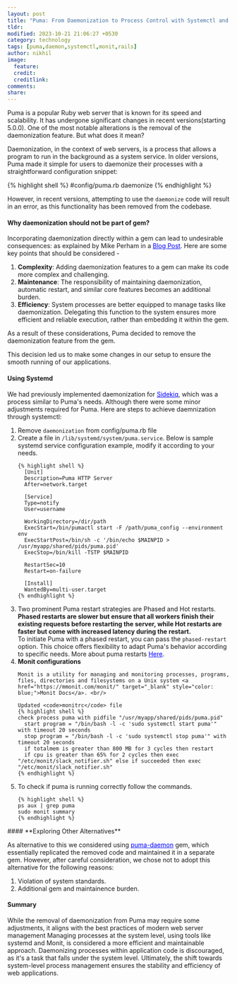```yaml
---
layout: post
title: "Puma: From Daemonization to Process Control with Systemctl and Monit"
tldr: 
modified: 2023-10-21 21:06:27 +0530
category: technology
tags: [puma,daemon,systemctl,monit,rails]
author: nikhil
image:
  feature: 
  credit: 
  creditlink: 
comments: 
share: 
---
```


Puma is a popular Ruby web server that is known for its speed and scalability. It has undergone significant changes in recent versions(starting 5.0.0). One of the most notable alterations is the removal of the daemonization feature. But what does it mean?

Daemonization, in the context of web servers, is a process that allows a program to run in the background as a system service. In older versions, Puma made it simple for users to daemonize their processes with a straightforward configuration snippet:

{% highlight shell %}
#config/puma.rb
daemonize
{% endhighlight %}

However, in recent versions, attempting to use the `daemonize` code will result in an error, as this functionality has been removed from the  codebase.

#### **Why daemonization should not be part of gem?**
Incorporating daemonization directly within a gem can lead to undesirable consequences: as explained by Mike Perham in a <a href="https://www.mikeperham.com/2014/09/22/dont-daemonize-your-daemons/" target="_blank" style="color: blue;">Blog Post</a>. Here are some key points that should be considered -
1. **Complexity**: Adding daemonization features to a gem can make its code more complex and challenging.
2. **Maintenance**: The responsibility of maintaining daemonization, automatic restart, and similar core features becomes an additional burden.
3. **Efficiency**: System processes are better equipped to manage tasks like daemonization. Delegating this function to the system ensures more efficient and reliable execution, rather than embedding it within the gem.

As a result of these considerations, Puma decided to remove the daemonization feature from the gem.

This decision led us to make some changes in our setup to ensure the smooth running of our applications.

#### **Using Systemd**

We had previously implemented daemonization for <a href="https://www.elitmus.com/blog/technology/sidekiq-process-in-production-with-systemd-and-monit" target="_blank" style="color: blue;">Sidekiq</a>, which was a process similar to Puma's needs. Although there were some minor adjustments required for Puma. Here are steps to achieve daemnization through systemctl:

<ol>
  <li>Remove <code>daemonization</code> from config/puma.rb file</li>
  <li>
    Create a file in <code>/lib/systemd/system/puma.service</code>. Below is sample systemd service configuration example, modify it according to your needs.

    {% highlight shell %}
      [Unit]
      Description=Puma HTTP Server
      After=network.target

      [Service]
      Type=notify
      User=username

      WorkingDirectory=/dir/path
      ExecStart=/bin/pumactl start -F /path/puma_config --environment env
      ExecStartPost=/bin/sh -c '/bin/echo $MAINPID > /usr/myapp/shared/pids/puma.pid'
      ExecStop=/bin/kill -TSTP $MAINPID

      RestartSec=10
      Restart=on-failure

      [Install]
      WantedBy=multi-user.target
    {% endhighlight %}
  </li>
  <li>
    Two prominent Puma restart strategies are Phased and Hot restarts. <strong>Phased restarts are slower but ensure that all workers finish their existing requests before restarting the server, while Hot restarts are faster but come with increased latency during the restart.</strong> <br/>
    To initiate Puma with a phased restart, you can pass the <code>phased-restart</code> option. This choice offers flexibility to adapt Puma's behavior according to specific needs. More about puma restarts <a href="https://github.com/puma/puma/blob/master/docs/restart.md" target="_blank" style="color: blue;">Here</a>.
  </li>
  <li>
    <strong>Monit configurations</strong><br/>

    Monit is a utility for managing and monitoring processes, programs, files, directories and filesystems on a Unix system <a href="https://mmonit.com/monit/" target="_blank" style="color: blue;">Monit Docs</a>. <br/>

    Updated <code>monitrc</code> file
    {% highlight shell %}
    check process puma with pidfile "/usr/myapp/shared/pids/puma.pid"
      start program = "/bin/bash -l -c 'sudo systemctl start puma'" with timeout 20 seconds
      stop program = "/bin/bash -l -c 'sudo systemctl stop puma'" with timeout 20 seconds
      if totalmem is greater than 800 MB for 3 cycles then restart
      if cpu is greater than 65% for 2 cycles then exec "/etc/monit/slack_notifier.sh" else if succeeded then exec "/etc/monit/slack_notifier.sh"
    {% endhighlight %}
  </li>
  <li>
    To check if puma is running correctly follow the commands.

    {% highlight shell %}
    ps aux | grep puma
    sudo monit summary
    {% endhighlight %}
  </li>
</ol>
#### **Exploring Other Alternatives**

As alternative to this we considered using <a href="https://github.com/kigster/puma-daemon/)  gem. it copied the removed code and maintained a separate gem" target="_blank" style="color: blue;">puma-daemon</a> gem, which essentially replicated the removed code and maintained it in a separate gem. However, after careful consideration, we chose not to adopt this alternative for the following reasons:

1. Violation of system standards.
2. Additional gem and maintainence burden.

#### **Summary**
While the removal of daemonization from Puma may require some adjustments, it aligns with the best practices of modern web server management Managing processes at the system level, using tools like systemd and Monit, is considered a more efficient and maintainable approach. Daemonizing processes within application code is discouraged, as it's a task that falls under the system level. Ultimately, the shift towards system-level process management ensures the stability and efficiency of web applications.
